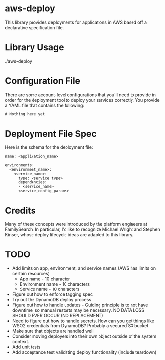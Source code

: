 # aws-deploy
This library provides deployments for applications in AWS based off a declarative specification file.

# Library Usage
./aws-deploy

# Configuration File
There are some account-level configurations that you'll need to provide in order for the deployment tool to
deploy your services correctly. You provide a YAML file that contains the following:
```
# Nothing here yet
```

# Deployment File Spec
Here is the schema for the deployment file:
```
name: <application_name>

environments:
  <environment_name>:
    <service_name>:
      type: <service_type>
      dependencies:
      - <service_name>
      <service_config_params>
```


# Credits
Many of these concepts were introduced by the platform engineers at FamilySearch. In particular, I'd like to recognize Michael Wright and Stephen Kinser, whose deploy lifecycle ideas are adapted to this library.

# TODO
* Add limits on app, environment, and service names (AWS has limits on certain resources)
  * App name - 10 character
  * Environment name - 10 characters
  * Service name - 10 characters
* Figure out how to enforce tagging spec
* Try out the DynamoDB deploy process
* Figure out how to handle updates - Guiding principle is to not have downtime, so manual restarts may be necessary. NO DATA LOSS SHOULD EVER OCCUR (NO REPLACEMENT)
* Need to figure out how to handle secrets. How can you get things like WSO2 credentials from DynamoDB? Probably a secured S3 bucket
* Make sure that objects are handled well
* Consider moving deployers into their own object outside of the system context.
* Add unit tests
* Add acceptance test validating deploy functionality (include teardown)